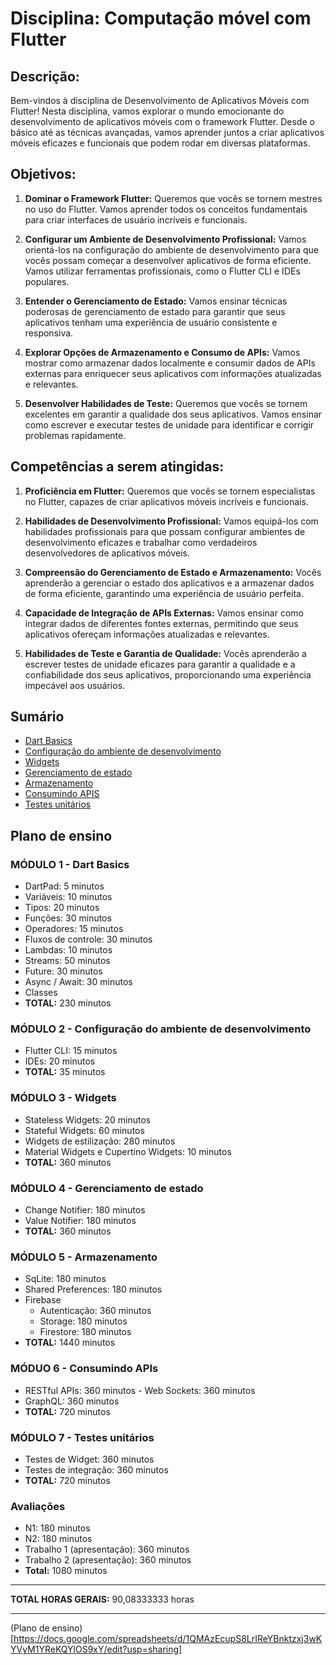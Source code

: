 # Disciplina: Computação móvel com Flutter

## Descrição:

Bem-vindos à disciplina de Desenvolvimento de Aplicativos Móveis com Flutter! Nesta disciplina, vamos explorar o mundo emocionante do desenvolvimento de aplicativos móveis com o framework Flutter. Desde o básico até as técnicas avançadas, vamos aprender juntos a criar aplicativos móveis eficazes e funcionais que podem rodar em diversas plataformas.

## Objetivos:

1. **Dominar o Framework Flutter:** Queremos que vocês se tornem mestres no uso do Flutter. Vamos aprender todos os conceitos fundamentais para criar interfaces de usuário incríveis e funcionais.

2. **Configurar um Ambiente de Desenvolvimento Profissional:** Vamos orientá-los na configuração do ambiente de desenvolvimento para que vocês possam começar a desenvolver aplicativos de forma eficiente. Vamos utilizar ferramentas profissionais, como o Flutter CLI e IDEs populares.

3. **Entender o Gerenciamento de Estado:** Vamos ensinar técnicas poderosas de gerenciamento de estado para garantir que seus aplicativos tenham uma experiência de usuário consistente e responsiva.

4. **Explorar Opções de Armazenamento e Consumo de APIs:** Vamos mostrar como armazenar dados localmente e consumir dados de APIs externas para enriquecer seus aplicativos com informações atualizadas e relevantes.

5. **Desenvolver Habilidades de Teste:** Queremos que vocês se tornem excelentes em garantir a qualidade dos seus aplicativos. Vamos ensinar como escrever e executar testes de unidade para identificar e corrigir problemas rapidamente.

## Competências a serem atingidas:

1. **Proficiência em Flutter:** Queremos que vocês se tornem especialistas no Flutter, capazes de criar aplicativos móveis incríveis e funcionais.

2. **Habilidades de Desenvolvimento Profissional:** Vamos equipá-los com habilidades profissionais para que possam configurar ambientes de desenvolvimento eficazes e trabalhar como verdadeiros desenvolvedores de aplicativos móveis.

3. **Compreensão do Gerenciamento de Estado e Armazenamento:** Vocês aprenderão a gerenciar o estado dos aplicativos e a armazenar dados de forma eficiente, garantindo uma experiência de usuário perfeita.

4. **Capacidade de Integração de APIs Externas:** Vamos ensinar como integrar dados de diferentes fontes externas, permitindo que seus aplicativos ofereçam informações atualizadas e relevantes.

5. **Habilidades de Teste e Garantia de Qualidade:** Vocês aprenderão a escrever testes de unidade eficazes para garantir a qualidade e a confiabilidade dos seus aplicativos, proporcionando uma experiência impecável aos usuários.

## Sumário
- [Dart Basics](modulo1/README.md)
- [Configuração do ambiente de desenvolvimento](modulo2/README.md)
- [Widgets](modulo3/README.md)
- [Gerenciamento de estado](modulo4/README.md)
- [Armazenamento](modulo5/README.md)
- [Consumindo APIS](modulo6/README.md)
- [Testes unitários](modulo7/README.md)

## Plano de ensino

### MÓDULO 1 - Dart Basics

- DartPad: 5 minutos
- Variáveis: 10 minutos
- Tipos: 20 minutos
- Funções: 30 minutos
- Operadores: 15 minutos
- Fluxos de controle: 30 minutos
- Lambdas: 10 minutos
- Streams: 50 minutos
- Future: 30 minutos
- Async / Await: 30 minutos
- Classes
- **TOTAL:** 230 minutos

### MÓDULO 2 - Configuração do ambiente de desenvolvimento

- Flutter CLI: 15 minutos
- IDEs: 20 minutos
- **TOTAL:** 35 minutos

### MÓDULO 3 - Widgets

- Stateless Widgets: 20 minutos
- Stateful Widgets: 60 minutos
- Widgets de estilização: 280 minutos
- Material Widgets e Cupertino Widgets: 10 minutos
- **TOTAL:** 360 minutos

### MÓDULO 4 - Gerenciamento de estado

- Change Notifier: 180 minutos
- Value Notifier: 180 minutos
- **TOTAL:** 360 minutos

### MÓDULO 5 - Armazenamento

- SqLite: 180 minutos
- Shared Preferences: 180 minutos
- Firebase
  - Autenticação: 360 minutos
  - Storage: 180 minutos
  - Firestore: 180 minutos
- **TOTAL:** 1440 minutos

### MÓDUO 6 - Consumindo APIs

- RESTful APIs: 360 minutos - Web Sockets: 360 minutos
- GraphQL: 360 minutos
- **TOTAL:** 720 minutos

### MÓDULO 7 - Testes unitários

- Testes de Widget: 360 minutos
- Testes de integração: 360 minutos
- **TOTAL:** 720 minutos

### Avaliações

- N1: 180 minutos
- N2: 180 minutos
- Trabalho 1 (apresentação): 360 minutos
- Trabalho 2 (apresentação): 360 minutos
- **Total:** 1080 minutos


---

**TOTAL HORAS GERAIS:** 90,08333333 horas

---

(Plano de ensino)[https://docs.google.com/spreadsheets/d/1QMAzEcupS8LrIReYBnktzxj3wKYVyM1YReKQYlOS9xY/edit?usp=sharing]
